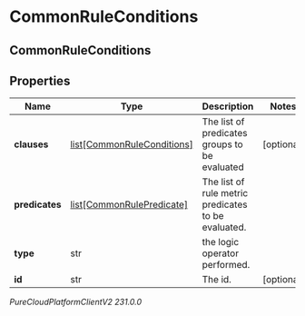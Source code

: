 # CommonRuleConditions

## CommonRuleConditions

## Properties

|Name | Type | Description | Notes|
|------------ | ------------- | ------------- | -------------|
| **clauses** | [list[CommonRuleConditions]](CommonRuleConditions) | The list of predicates groups to be evaluated | [optional] |
| **predicates** | [list[CommonRulePredicate]](CommonRulePredicate) | The list of rule metric predicates to be evaluated. | |
| **type** | str | the logic operator performed. | |
| **id** | str | The id. | [optional] |



_PureCloudPlatformClientV2 231.0.0_
